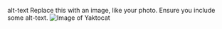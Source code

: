 alt-text Replace this with an image, like your photo. Ensure you include some alt-text.
![Image of Yaktocat](https://octodex.github.com/images/yaktocat.png)
